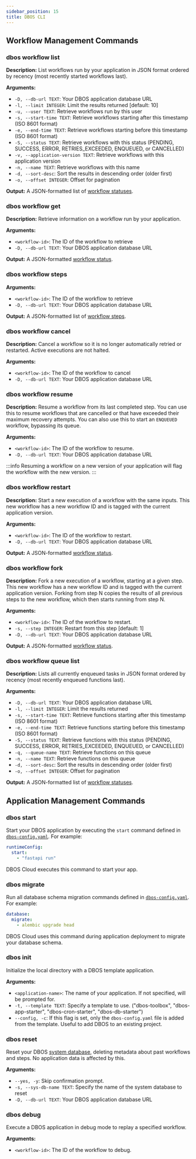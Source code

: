 ```yaml
---
sidebar_position: 15
title: DBOS CLI
---
```


## Workflow Management Commands

### dbos workflow list

**Description:**
List workflows run by your application in JSON format ordered by recency (most recently started workflows last).

**Arguments:**
* `-D, --db-url TEXT`: Your DBOS application database URL
* `-l, --limit INTEGER`: Limit the results returned  [default: 10]
* `-u, --user TEXT`: Retrieve workflows run by this user
* `-s, --start-time TEXT`: Retrieve workflows starting after this timestamp (ISO 8601 format)
* `-e, --end-time TEXT`: Retrieve workflows starting before this timestamp (ISO 8601 format)
* `-S, --status TEXT`: Retrieve workflows with this status (PENDING, SUCCESS, ERROR, RETRIES_EXCEEDED, ENQUEUED, or CANCELLED)
* `-v, --application-version TEXT`: Retrieve workflows with this application version
* `-n, --name TEXT`: Retrieve workflows with this name
* `-d, --sort-desc`: Sort the results in descending order (older first)
* `-o, --offset INTEGER`: Offset for pagination

**Output:**
A JSON-formatted list of [workflow statuses](./contexts#workflow-status).

### dbos workflow get

**Description:**
Retrieve information on a workflow run by your application.

**Arguments:**
- `<workflow-id>`: The ID of the workflow to retrieve
- `-D, --db-url TEXT`: Your DBOS application database URL

**Output:**
A JSON-formatted [workflow status](./contexts#workflow-status).

### dbos workflow steps

**Arguments:**
- `<workflow-id>`: The ID of the workflow to retrieve
- `-D, --db-url TEXT`: Your DBOS application database URL

**Output:**
A JSON-formatted list of [workflow steps](./contexts#list_workflow_steps).

### dbos workflow cancel

**Description:**
 Cancel a workflow so it is no longer automatically retried or restarted. Active executions are not halted.

**Arguments:**
- `<workflow-id>`: The ID of the workflow to cancel
- `-D, --db-url TEXT`: Your DBOS application database URL

### dbos workflow resume

**Description:**
Resume a workflow from its last completed step.
You can use this to resume workflows that are cancelled or that have exceeded their maximum recovery attempts.
You can also use this to start an `ENQUEUED` workflow, bypassing its queue.

**Arguments:**
- `<workflow-id>`: The ID of the workflow to resume.
- `-D, --db-url TEXT`: Your DBOS application database URL

:::info
Resuming a workflow on a new version of your application will flag the workflow with the new version.
:::

### dbos workflow restart

**Description:**
Start a new execution of a workflow with the same inputs.
This new workflow has a new workflow ID and is tagged with the current application version.

**Arguments:**
- `<workflow-id>`: The ID of the workflow to restart.
- `-D, --db-url TEXT`: Your DBOS application database URL

**Output:**
A JSON-formatted [workflow status](./contexts#workflow-status).

### dbos workflow fork

**Description:**
Fork a new execution of a workflow, starting at a given step.
This new workflow has a new workflow ID and is tagged with the current application version.
Forking from step N copies the results of all previous steps to the new workflow, which then starts running from step N.

**Arguments:**
* `<workflow-id>`: The ID of the workflow to restart.
* `-s, --step INTEGER`: Restart from this step [default: 1]
* `-D, --db-url TEXT`: Your DBOS application database URL

**Output:**
A JSON-formatted [workflow status](./contexts#workflow-status).

### dbos workflow queue list

**Description:**
Lists all currently enqueued tasks in JSON format ordered by recency (most recently enqueued functions last).

**Arguments:**
* `-D, --db-url TEXT`: Your DBOS application database URL
* `-l, --limit INTEGER`: Limit the results returned
* `-s, --start-time TEXT`: Retrieve functions starting after this timestamp (ISO 8601 format)
* `-e, --end-time TEXT`: Retrieve functions starting before this timestamp (ISO 8601 format)
* `-S, --status TEXT`: Retrieve functions with this status (PENDING, SUCCESS, ERROR, RETRIES_EXCEEDED, ENQUEUED, or CANCELLED)
* `-q, --queue-name TEXT`: Retrieve functions on this queue
* `-n, --name TEXT`: Retrieve functions on this queue
* `-d, --sort-desc`: Sort the results in descending order (older first)
* `-o, --offset INTEGER`: Offset for pagination

**Output:**
A JSON-formatted list of [workflow statuses](./contexts#workflow-status).

## Application Management Commands

### dbos start

Start your DBOS application by executing the `start` command defined in [`dbos-config.yaml`](./configuration.md#runtime-section).
For example:

```yaml
runtimeConfig:
  start:
    - "fastapi run"
```

DBOS Cloud executes this command to start your app.

### dbos migrate

Run all database schema migration commands defined in [`dbos-config.yaml`](./configuration.md#database-section).
For example:

```yaml
database:
  migrate:
    - alembic upgrade head
```

DBOS Cloud uses this command during application deployment to migrate your database schema.

### dbos init

Initialize the local directory with a DBOS template application.

**Arguments:**
- `<application-name>`: The name of your application. If not specified, will be prompted for.
- `-t, --template TEXT`: Specify a template to use. ("dbos-toolbox", "dbos-app-starter", "dbos-cron-starter", "dbos-db-starter")
- `--config, -c`: If this flag is set, only the `dbos-config.yaml` file is added from the template. Useful to add DBOS to an existing project.

### dbos reset

Reset your DBOS [system database](../../explanations/system-tables.md), deleting metadata about past workflows and steps.
No application data is affected by this.

**Arguments:**
* `--yes, -y`: Skip confirmation prompt.
* `-s, --sys-db-name TEXT`: Specify the name of the system database to reset
* `-D, --db-url TEXT`: Your DBOS application database URL

### dbos debug

Execute a DBOS application in debug mode to replay a specified workflow.

**Arguments:**
- `<workflow-id>`: The ID of the workflow to debug.
